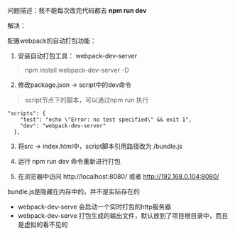 问题描述：我不能每次改完代码都去 **npm run dev**


解决：

配置webpack的自动打包功能：

1. 安装自动打包工具： webpack-dev-server
> npm install webpack-dev-server -D

2. 修改package.json -> script中的dev命令

>script节点下的脚本，可以通过npm run 执行
```
"scripts": {
    "test": "echo \"Error: no test specified\" && exit 1",
    "dev": "webpack-dev-server"   
  },
```

3. 将src -> index.html中，script脚本引用路径改为 /bundle.js

4. 运行 npm run dev 命令重新进行打包

5. 在浏览器中访问  http://localhost:8080/  或者 http://192.168.0.104:8080/

bundle.js是隐藏在内存中的，并不是实际存在的

- webpack-dev-serve 会启动一个实时打包的http服务器   
- webpack-dev-serve 打包生成的输出文件，默认放到了项目根目录中，而且是虚拟的看不见的

